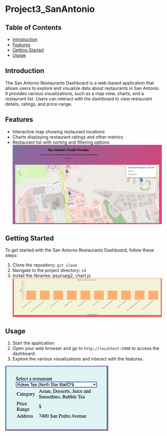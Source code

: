 # Project3_SanAntonio

## Table of Contents
- [Introduction](#introduction)
- [Features](#features)
- [Getting Started](#getting-started)
- [Usage](#usage)
## Introduction
The San Antonio Restaurants Dashboard is a web-based application that allows users to explore and visualize data about restaurants in San Antonio. It provides various visualizations, such as a map view, charts, and a restaurant list. Users can interact with the dashboard to view restaurant details, ratings, and price-range.
## Features
- Interactive map showing restaurant locations
- Charts displaying restaurant ratings and other metrics
- Restaurant list with sorting and filtering options
![alt text](Images/Screenshot%202023-06-26%20at%208.32.36%20PM.png)
## Getting Started
To get started with the San Antonio Restaurants Dashboard, follow these steps:
1. Clone the repository: `git clone `
2. Navigate to the project directory: `cd `
3. Install the libraries: psycopg2, chart.js
![alt text](Images/Screenshot%202023-06-26%20at%2010.24.58%20PM.png)
## Usage
1. Start the application:
2. Open your web browser and go to `http://localhost:5000` to access the dashboard.
3. Explore the various visualizations and interact with the features.
   
![alt text](Images/Screenshot%202023-06-26%20at%208.33.00%20PM.png)
